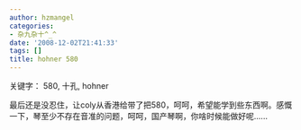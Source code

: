 ```yaml
---
author: hzmangel
categories:
- 杂九杂十^_^
date: '2008-12-02T21:41:33'
tags: []
title: hohner 580
---
```

关键字： 580, 十孔, hohner

最后还是没忍住，让coly从香港给带了把580，呵呵，希望能学到些东西啊。感慨一下，琴至少不存在音准的问题，呵呵，国产琴啊，你啥时候能做好呢......
